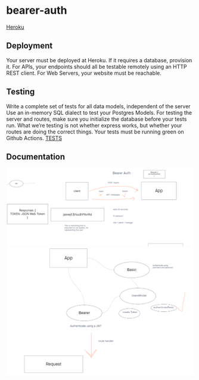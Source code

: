 # bearer-auth
[Heroku](https://alfredo-bearer-auth.herokuapp.com/)

## Deployment
Your server must be deployed at Heroku.
If it requires a database, provision it.
For APIs, your endpoints should all be testable remotely using an HTTP REST client.
For Web Servers, your website must be reachable.

## Testing
Write a complete set of tests for all data models, independent of the server
Use an in-memory SQL dialect to test your Postgres Models.
For testing the server and routes, make sure you initialize the database before your tests run.
What we’re testing is not whether express works, but whether your routes are doing the correct things.
Your tests must be running green on Github Actions.
[TESTS](./__tests__)

## Documentation
![](Images/Lab-07-1.png)
![](Images/Lab-07-2.png)
